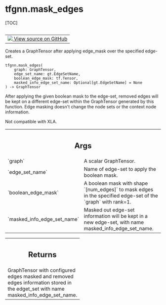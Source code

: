 # tfgnn.mask_edges

[TOC]

<!-- Insert buttons and diff -->

<table class="tfo-notebook-buttons tfo-api nocontent" align="left">
<td>
  <a target="_blank" href="https://github.com/tensorflow/gnn/tree/master/tensorflow_gnn/graph/graph_tensor_ops.py#L234-L347">
    <img src="https://www.tensorflow.org/images/GitHub-Mark-32px.png" />
    View source on GitHub
  </a>
</td>
</table>

Creates a GraphTensor after applying edge_mask over the specified edge-set.

<pre class="devsite-click-to-copy prettyprint lang-py tfo-signature-link">
<code>tfgnn.mask_edges(
    graph: GraphTensor,
    edge_set_name: gt.EdgeSetName,
    boolean_edge_mask: tf.Tensor,
    masked_info_edge_set_name: Optional[gt.EdgeSetName] = None
) -> GraphTensor
</code></pre>

<!-- Placeholder for "Used in" -->

After applying the given boolean mask to the edge-set, removed edges will be
kept on a different edge-set within the GraphTensor generated by this function.
Edge masking doesn't change the node sets or the context node information.

Not compatible with XLA.

<!-- Tabular view -->
 <table class="responsive fixed orange">
<colgroup><col width="214px"><col></colgroup>
<tr><th colspan="2"><h2 class="add-link">Args</h2></th></tr>

<tr>
<td>
`graph`<a id="graph"></a>
</td>
<td>
A scalar GraphTensor.
</td>
</tr><tr>
<td>
`edge_set_name`<a id="edge_set_name"></a>
</td>
<td>
Name of edge-set to apply the boolean mask.
</td>
</tr><tr>
<td>
`boolean_edge_mask`<a id="boolean_edge_mask"></a>
</td>
<td>
A boolean mask with shape `[num_edges]` to mask edges in
the specified edge-set of the `graph` with rank=1.
</td>
</tr><tr>
<td>
`masked_info_edge_set_name`<a id="masked_info_edge_set_name"></a>
</td>
<td>
Masked out edge-set information will be kept in a
new edge-set, with name masked_info_edge_set_name.
</td>
</tr>
</table>

<!-- Tabular view -->
 <table class="responsive fixed orange">
<colgroup><col width="214px"><col></colgroup>
<tr><th colspan="2"><h2 class="add-link">Returns</h2></th></tr>
<tr class="alt">
<td colspan="2">
GraphTensor with configured edges masked and removed edges information
stored in the edget_set with name masked_info_edge_set_name.
</td>
</tr>

</table>
